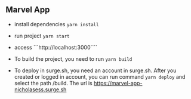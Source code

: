 
## Marvel App

- install dependencies ```yarn install```
- run project ```yarn start```
- access ```http://localhost:3000````

- To build the project, you need to run ```yarn build``` 
- To deploy in surge.sh, you need an account in surge.sh. After you created or logged in account, you can run command ```yarn deploy``` and select the path /build. The url is https://marvel-app-nicholasess.surge.sh 

